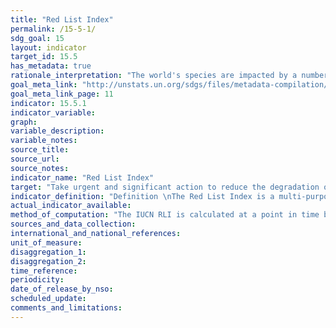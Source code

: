 ```yaml
---
title: "Red List Index"
permalink: /15-5-1/
sdg_goal: 15
layout: indicator
target_id: 15.5
has_metadata: true
rationale_interpretation: "The world's species are impacted by a number of threatening processes, including habitat destruction and degradation, overexploitation, invasive alien species, human disturbance, pollution and climate change. This indicator can be used to assess overall changes in the extinction risk of groups of species as a result of these threats and the extent to which threats are being mitigated. \nThe IUCN RLI value ranges from 1 (all species are categorized as 'Least Concern') to 0 (all species are categorized as 'Extinct'). An intermediate value indicates how far the set of species has moved overall towards extinction. Thus, the IUCN RLI allows comparisons between sets of species in both their overall level of extinction risk (i.e., how threatened they are on average), and in the rate at which this risk changes over time. A downward trend in the IUCN RLI over time means that the expected rate of future species extinctions is worsening (i.e., the rate of biodiversity loss is increasing). An upward trend means that the expected rate of species extinctions is abating (i.e., the rate of biodiversity loss is decreasing), and a horizontal line means that the expected rate of species extinctions is remaining the same, although in each of these cases it does not mean that biodiversity loss has stopped. An upward IUCN RLI trend would indicate that the SDG Target 15.5 of reducing the degradation of natural habitats and protecting threatened species is on track towards halting the loss of biodiversity and thus preventing the extinction of threatened species by 2020. An IUCN RLI value of 1 would indicate that biodiversity loss has been halted. \nThe name \"Red List Index\" should not be taken to imply that the indicator is produced as a composite indicator of a number of disparate metrics, in the same way that, e.g., the Multidimensional Poverty Index is compiled. Rather, the RLI is an indicator of trends in species' extinction risk, as measured using the IUCN Red List Categories and Criteria, and is compiled from data on changes over time in the Red List Category for each species, excluding any changes driven by improved knowledge or revised taxonomy."
goal_meta_link: "http://unstats.un.org/sdgs/files/metadata-compilation/Metadata-Goal-15.pdf"
goal_meta_link_page: 11
indicator: 15.5.1
indicator_variable: 
graph: 
variable_description: 
variable_notes: 
source_title: 
source_url: 
source_notes: 
indicator_name: "Red List Index"
target: "Take urgent and significant action to reduce the degradation of natural habitats, halt the loss of biodiversity, and, by 2020, protect and prevent the extinction of threatened species."
indicator_definition: "Definition \nThe Red List Index is a multi-purpose indicator which measures the aggregate change in extinction risk across groups of species. It is based on the number of species in each category of extinction risk on The IUCN Red List of Threatened Species. This indicator is expressed as an index ranging from 0 to 1. \nConcepts \nThreatened species are those listed on The IUCN Red List of Threatened Species in the categories Vulnerable, Endangered, or Critically Endangered (i.e., species that are facing a high, very high, or extremely high risk of extinction in the wild in the medium-term future). Changes over time in the proportion of species threatened with extinction are largely driven by improvements in knowledge and changing taxonomy. The IUCN Red List Index (RLI) therefore accounts for such changes to yield a more informative indicator than the simple proportion of threatened species. It measures change in aggregate extinction risk across groups of species over time, resulting from genuine improvements or deteriorations in the status of individual species. It can be calculated for any representative set of species that have been assessed for The IUCN Red List of Threatened Species at least twice."
actual_indicator_available: 
method_of_computation: "The IUCN RLI is calculated at a point in time by first multiplying the number of species in each Red List Category by a weight (ranging from 1 for 'Near Threatened' to 5 for 'Extinct' and 'Extinct in the Wild') and summing these values. This is then divided by a maximum threat score which is the total number of species multiplied by the weight assigned to the 'Extinct' category. This final value is subtracted from 1 to give the IUCN RLI value. \n\n see report for mathematical calculation expression \n\n The formula requires that: \n\tExactly the same set of species is included in all time periods, and \n\tThe only Red List Category changes are those resulting from genuine improvement or deterioration in status (i.e., excluding changes resulting from improved knowledge or taxonomic revisions), and \n\tData Deficient species be excluded. \nIn many cases, species lists will change slightly from one assessment to the next (e.g., owing to taxonomic revisions). The conditions can therefore be met by retrospectively adjusting earlier Red List categorizations using current information and taxonomy. This is achieved by assuming that the current Red List Categories for the taxa have applied since the set of species was first assessed for the Red List, unless there is information to the contrary that genuine status changes have occurred. Such information is often contextual (e.g., relating to the known history of habitat loss within the range of the species). If there is insufficient information available for a newly added species, it is not incorporated into the IUCN RLI until it is assessed for a second time, at which point earlier assessments are retrospectively corrected by extrapolating recent trends in population, range, habitat and threats, supported by additional information. To avoid spurious results from biased selection of species, RLIs are typically calculated only for taxonomic groups in which all species worldwide have been assessed for the Red List, or for samples of species that have been systematically or randomly selected."
sources_and_data_collection: 
international_and_national_references: 
unit_of_measure: 
disaggregation_1: 
disaggregation_2: 
time_reference: 
periodicity: 
date_of_release_by_nso: 
scheduled_update: 
comments_and_limitations: 
---
```


